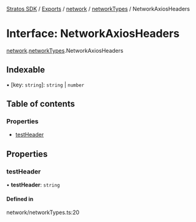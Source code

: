 [Stratos SDK](../README.md) / [Exports](../modules.md) / [network](../modules/network.md) / [networkTypes](../modules/network.networkTypes.md) / NetworkAxiosHeaders

# Interface: NetworkAxiosHeaders

[network](../modules/network.md).[networkTypes](../modules/network.networkTypes.md).NetworkAxiosHeaders

## Indexable

▪ [key: `string`]: `string` \| `number`

## Table of contents

### Properties

- [testHeader](network.networkTypes.NetworkAxiosHeaders.md#testheader)

## Properties

### testHeader

• **testHeader**: `string`

#### Defined in

network/networkTypes.ts:20
